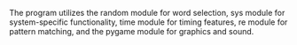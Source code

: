 
The program utilizes the random module for word selection, sys module for system-specific functionality, time module for timing features, re module for pattern matching, and the pygame module for graphics and sound.
